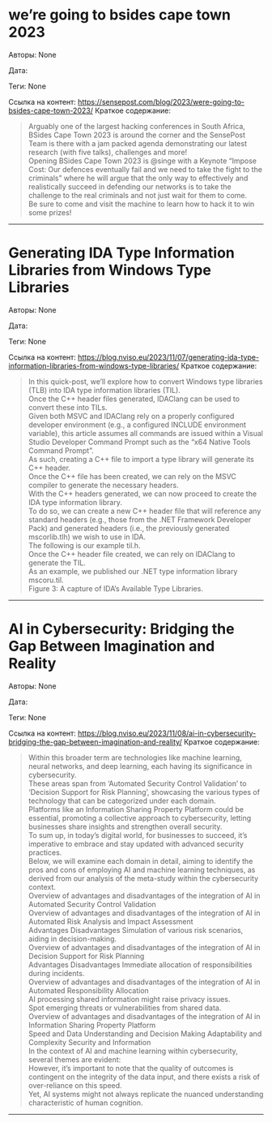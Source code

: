 # we’re going to bsides cape town 2023

Авторы: 
None

Дата: 

Теги: 
None

Ссылка на контент: 
https://sensepost.com/blog/2023/were-going-to-bsides-cape-town-2023/
Краткое содержание: 

<blockquote>
Arguably one of the largest hacking conferences in South Africa, BSides Cape Town 2023 is around the corner and the SensePost Team is there with a jam packed agenda demonstrating our latest research (with five talks), challenges and more!<br> 
Opening BSides Cape Town 2023 is @singe with a Keynote “Impose Cost: Our defences eventually fail and we need to take the fight to the criminals” where he will argue that the only way to effectively and realistically succeed in defending our networks is to take the challenge to the real criminals and not just wait for them to come.<br> 
Be sure to come and visit the machine to learn how to hack it to win some prizes!<br> 
</blockquote>

---

# Generating IDA Type Information Libraries from Windows Type Libraries

Авторы: 
None

Дата: 

Теги: 
None

Ссылка на контент: 
https://blog.nviso.eu/2023/11/07/generating-ida-type-information-libraries-from-windows-type-libraries/
Краткое содержание: 

<blockquote>
In this quick-post, we’ll explore how to convert Windows type libraries (TLB) into IDA type information libraries (TIL).<br> 
Once the C++ header files generated, IDAClang can be used to convert these into TILs.<br> 
Given both MSVC and IDAClang rely on a properly configured developer environment (e.g., a configured INCLUDE environment variable), this article assumes all commands are issued within a Visual Studio Developer Command Prompt such as the “x64 Native Tools Command Prompt”.<br> 
As such, creating a C++ file to import a type library will generate its C++ header.<br> 
Once the C++ file has been created, we can rely on the MSVC compiler to generate the necessary headers.<br> 
With the C++ headers generated, we can now proceed to create the IDA type information library.<br> 
To do so, we can create a new C++ header file that will reference any standard headers (e.g., those from the .NET Framework Developer Pack) and generated headers (i.e., the previously generated mscorlib.tlh) we wish to use in IDA.<br> 
The following is our example til.h.<br> 
Once the C++ header file created, we can rely on IDAClang to generate the TIL.<br> 
As an example, we published our .NET type information library mscoru.til.<br> 
Figure 3: A capture of IDA’s Available Type Libraries.<br> 
</blockquote>

---

# AI in Cybersecurity: Bridging the Gap Between Imagination and Reality

Авторы: 
None

Дата: 

Теги: 
None

Ссылка на контент: 
https://blog.nviso.eu/2023/11/08/ai-in-cybersecurity-bridging-the-gap-between-imagination-and-reality/
Краткое содержание: 

<blockquote>
Within this broader term are technologies like machine learning, neural networks, and deep learning, each having its significance in cybersecurity.<br> 
These areas span from ‘Automated Security Control Validation’ to ‘Decision Support for Risk Planning’, showcasing the various types of technology that can be categorized under each domain.<br> 
Platforms like an Information Sharing Property Platform could be essential, promoting a collective approach to cybersecurity, letting businesses share insights and strengthen overall security.<br> 
To sum up, in today’s digital world, for businesses to succeed, it’s imperative to embrace and stay updated with advanced security practices.<br> 
Below, we will examine each domain in detail, aiming to identify the pros and cons of employing AI and machine learning techniques, as derived from our analysis of the meta-study within the cybersecurity context.<br> 
Overview of advantages and disadvantages of the integration of AI in Automated Security Control Validation<br> 
Overview of advantages and disadvantages of the integration of AI in Automated Risk Analysis and Impact Assessment<br> 
Advantages	Disadvantages Simulation of various risk scenarios, aiding in decision-making.<br> 
Overview of advantages and disadvantages of the integration of AI in Decision Support for Risk Planning<br> 
Advantages	Disadvantages Immediate allocation of responsibilities during incidents.<br> 
Overview of advantages and disadvantages of the integration of AI in Automated Responsibility Allocation<br> 
AI processing shared information might raise privacy issues.<br> 
Spot emerging threats or vulnerabilities from shared data.<br> 
Overview of advantages and disadvantages of the integration of AI in Information Sharing Property Platform<br> 
Speed and Data Understanding and Decision Making Adaptability and Complexity Security and Information<br> 
In the context of AI and machine learning within cybersecurity, several themes are evident:<br> 
However, it’s important to note that the quality of outcomes is contingent on the integrity of the data input, and there exists a risk of over-reliance on this speed.<br> 
Yet, AI systems might not always replicate the nuanced understanding characteristic of human cognition.<br> 
</blockquote>

---

